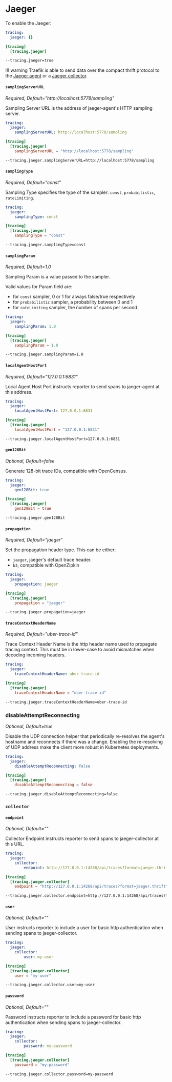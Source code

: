 # Jaeger

To enable the Jaeger:

```yaml tab="File (YAML)"
tracing:
  jaeger: {}
```

```toml tab="File (TOML)"
[tracing]
  [tracing.jaeger]
```

```bash tab="CLI"
--tracing.jaeger=true
```

!!! warning
    Traefik is able to send data over the compact thrift protocol to the [Jaeger agent](https://www.jaegertracing.io/docs/deployment/#agent)
    or a [Jaeger collector](https://www.jaegertracing.io/docs/deployment/#collectors).

#### `samplingServerURL`

_Required, Default="http://localhost:5778/sampling"_

Sampling Server URL is the address of jaeger-agent's HTTP sampling server.

```yaml tab="File (YAML)"
tracing:
  jaeger:
    samplingServerURL: http://localhost:5778/sampling
```

```toml tab="File (TOML)"
[tracing]
  [tracing.jaeger]
    samplingServerURL = "http://localhost:5778/sampling"
```

```bash tab="CLI"
--tracing.jaeger.samplingServerURL=http://localhost:5778/sampling
```

#### `samplingType`

_Required, Default="const"_

Sampling Type specifies the type of the sampler: `const`, `probabilistic`, `rateLimiting`.

```yaml tab="File (YAML)"
tracing:
  jaeger:
    samplingType: const
```

```toml tab="File (TOML)"
[tracing]
  [tracing.jaeger]
    samplingType = "const"
```

```bash tab="CLI"
--tracing.jaeger.samplingType=const
```

#### `samplingParam`

_Required, Default=1.0_

Sampling Param is a value passed to the sampler.

Valid values for Param field are:

- for `const` sampler, 0 or 1 for always false/true respectively
- for `probabilistic` sampler, a probability between 0 and 1
- for `rateLimiting` sampler, the number of spans per second

```yaml tab="File (YAML)"
tracing:
  jaeger:
    samplingParam: 1.0
```

```toml tab="File (TOML)"
[tracing]
  [tracing.jaeger]
    samplingParam = 1.0
```

```bash tab="CLI"
--tracing.jaeger.samplingParam=1.0
```

#### `localAgentHostPort`

_Required, Default="127.0.0.1:6831"_

Local Agent Host Port instructs reporter to send spans to jaeger-agent at this address.

```yaml tab="File (YAML)"
tracing:
  jaeger:
    localAgentHostPort: 127.0.0.1:6831
```

```toml tab="File (TOML)"
[tracing]
  [tracing.jaeger]
    localAgentHostPort = "127.0.0.1:6831"
```

```bash tab="CLI"
--tracing.jaeger.localAgentHostPort=127.0.0.1:6831
```

#### `gen128Bit`

_Optional, Default=false_

Generate 128-bit trace IDs, compatible with OpenCensus.

```yaml tab="File (YAML)"
tracing:
  jaeger:
    gen128Bit: true
```

```toml tab="File (TOML)"
[tracing]
  [tracing.jaeger]
    gen128Bit = true
```

```bash tab="CLI"
--tracing.jaeger.gen128Bit
```

#### `propagation`

_Required, Default="jaeger"_

Set the propagation header type.
This can be either:

- `jaeger`, jaeger's default trace header.
- `b3`, compatible with OpenZipkin

```yaml tab="File (YAML)"
tracing:
  jaeger:
    propagation: jaeger
```

```toml tab="File (TOML)"
[tracing]
  [tracing.jaeger]
    propagation = "jaeger"
```

```bash tab="CLI"
--tracing.jaeger.propagation=jaeger
```

#### `traceContextHeaderName`

_Required, Default="uber-trace-id"_

Trace Context Header Name is the http header name used to propagate tracing context.
This must be in lower-case to avoid mismatches when decoding incoming headers.

```yaml tab="File (YAML)"
tracing:
  jaeger:
    traceContextHeaderName: uber-trace-id
```

```toml tab="File (TOML)"
[tracing]
  [tracing.jaeger]
    traceContextHeaderName = "uber-trace-id"
```

```bash tab="CLI"
--tracing.jaeger.traceContextHeaderName=uber-trace-id
```

### disableAttemptReconnecting

_Optional, Default=true_

Disable the UDP connection helper that periodically re-resolves the agent's hostname and reconnects if there was a change.
Enabling the re-resolving of UDP address make the client more robust in Kubernetes deployments.

```yaml tab="File (YAML)"
tracing:
  jaeger:
    disableAttemptReconnecting: false
```

```toml tab="File (TOML)"
[tracing]
  [tracing.jaeger]
    disableAttemptReconnecting = false
```

```bash tab="CLI"
--tracing.jaeger.disableAttemptReconnecting=false
```

### `collector`
#### `endpoint`

_Optional, Default=""_

Collector Endpoint instructs reporter to send spans to jaeger-collector at this URL.

```yaml tab="File (YAML)"
tracing:
  jaeger:
    collector:
        endpoint: http://127.0.0.1:14268/api/traces?format=jaeger.thrift
```

```toml tab="File (TOML)"
[tracing]
  [tracing.jaeger.collector]
    endpoint = "http://127.0.0.1:14268/api/traces?format=jaeger.thrift"
```

```bash tab="CLI"
--tracing.jaeger.collector.endpoint=http://127.0.0.1:14268/api/traces?format=jaeger.thrift
```

#### `user`

_Optional, Default=""_

User instructs reporter to include a user for basic http authentication when sending spans to jaeger-collector.

```yaml tab="File (YAML)"
tracing:
  jaeger:
    collector:
        user: my-user
```

```toml tab="File (TOML)"
[tracing]
  [tracing.jaeger.collector]
    user = "my-user"
```

```bash tab="CLI"
--tracing.jaeger.collector.user=my-user
```

#### `password`

_Optional, Default=""_

Password instructs reporter to include a password for basic http authentication when sending spans to jaeger-collector.

```yaml tab="File (YAML)"
tracing:
  jaeger:
    collector:
        password: my-password
```

```toml tab="File (TOML)"
[tracing]
  [tracing.jaeger.collector]
    password = "my-password"
```

```bash tab="CLI"
--tracing.jaeger.collector.password=my-password
```
